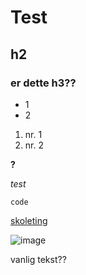 # Test
## h2
### er dette h3??

- 1
- 2

1. nr. 1
2. nr. 2

**?**

_test_

`code`

[skoleting](https://skoleting.com)

![image](https://skoleting.com/yt.png)

vanlig tekst??
